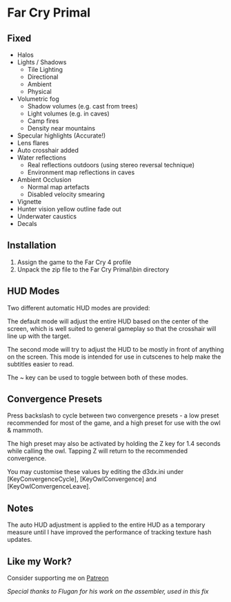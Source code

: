 Far Cry Primal
==============

Fixed
-----
- Halos
- Lights / Shadows
	- Tile Lighting
	- Directional
	- Ambient
	- Physical
- Volumetric fog
	- Shadow volumes (e.g. cast from trees)
	- Light volumes (e.g. in caves)
	- Camp fires
	- Density near mountains
- Specular highlights (Accurate!)
- Lens flares
- Auto crosshair added
- Water reflections
	- Real reflections outdoors (using stereo reversal technique)
	- Environment map reflections in caves
- Ambient Occlusion
	- Normal map artefacts
	- Disabled velocity smearing
- Vignette
- Hunter vision yellow outline fade out
- Underwater caustics
- Decals

Installation
------------
1. Assign the game to the Far Cry 4 profile
2. Unpack the zip file to the Far Cry Primal\bin directory

HUD Modes
---------
Two different automatic HUD modes are provided:

The default mode will adjust the entire HUD based on the center of the screen,
which is well suited to general gameplay so that the crosshair will line up
with the target.

The second mode will try to adjust the HUD to be mostly in front of anything on
the screen. This mode is intended for use in cutscenes to help make the
subtitles easier to read.

The ~ key can be used to toggle between both of these modes.

Convergence Presets
-------------------
Press backslash to cycle between two convergence presets - a low preset
recommended for most of the game, and a high preset for use with the owl &
mammoth.

The high preset may also be activated by holding the Z key for 1.4 seconds
while calling the owl. Tapping Z will return to the recommended convergence.

You may customise these values by editing the d3dx.ini under
\[KeyConvergenceCycle\], \[KeyOwlConvergence\] and \[KeyOwlConvergenceLeave\].

Notes
-----
The auto HUD adjustment is applied to the entire HUD as a temporary measure
until I have improved the performance of tracking texture hash updates.

Like my Work?
-------------
Consider supporting me on [Patreon](https://www.patreon.com/DarkStarSword)

_Special thanks to Flugan for his work on the assembler, used in this fix_
